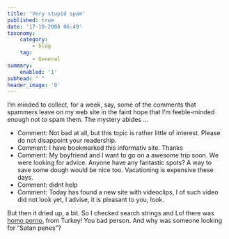 ```yaml
---
title: 'Very stupid spam'
published: true
date: '17-10-2008 06:49'
taxonomy:
    category:
        - blog
    tag:
        - General
summary:
    enabled: '1'
subhead: " "
header_image: '0'
---
```


I’m minded to collect, for a week, say, some of the comments that spammers leave on my web site in the faint hope that I’m feeble-minded enough not to spam them. The mystery abides ...

* Comment: Not bad at all, but this topic is rather little of interest. Please do not disappoint your readership.
* Comment: I have bookmarked this informativ site. Thanks
* Comment: My boyfriend and I want to go on a awesome trip soon. We were looking for advice. Anyone have any fantastic spots? A way to save some dough would be nice too. Vacationing is expensive these days.
* Comment: didnt help
* Comment: Today has found a new site with videoclips, I of such video did not look yet, I advise, it is pleasant to you, look.

But then it dried up, a bit. So I checked search strings and Lo! there was [homo porno](http://jeremycherfas.net/blog/recipe-for-inspiration/), from Turkey! You bad person. And why was someone looking for “Satan penes”?
